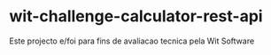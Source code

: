 # wit-challenge-calculator-rest-api
Este projecto e/foi para fins de avaliacao tecnica pela Wit Software 
